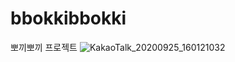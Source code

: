 # bbokkibbokki
뽀끼뽀끼 프로젝트
![KakaoTalk_20200925_160121032](https://user-images.githubusercontent.com/68583697/94237857-72636200-ff4a-11ea-9155-95cd84ce3fbd.jpg)
